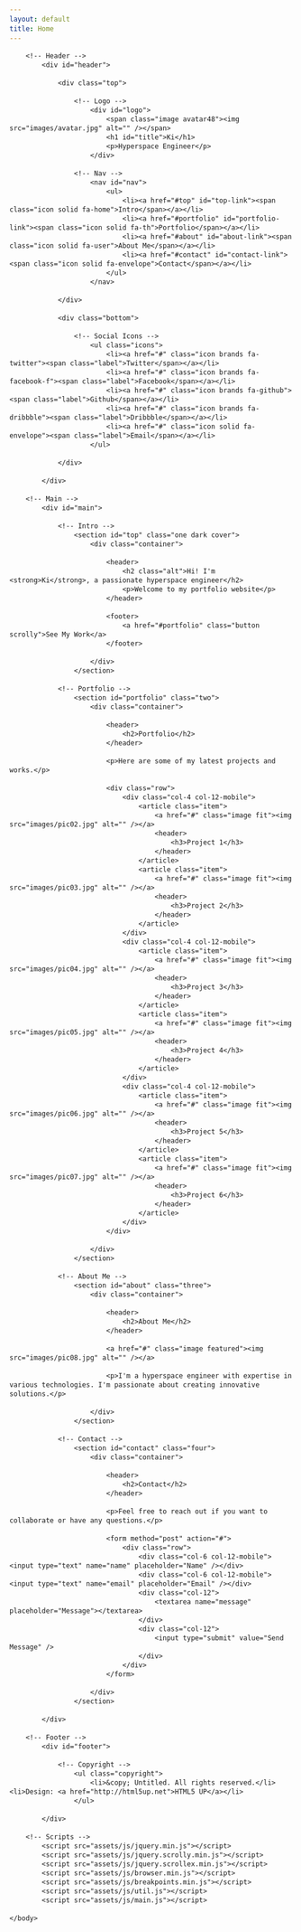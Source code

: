 ```yaml
---
layout: default
title: Home
---
```


<!DOCTYPE HTML>
<!--
	Prologue by HTML5 UP
	html5up.net | @ajlkn
	Free for personal and commercial use under the CCA 3.0 license (html5up.net/license)
-->
<html>
	<head>
		<title>Prologue by HTML5 UP</title>
		<meta charset="utf-8" />
		<meta name="viewport" content="width=device-width, initial-scale=1, user-scalable=no" />
		<link rel="stylesheet" href="assets/css/main.css" />
	</head>
	<body class="is-preload">

    	<!-- Header -->
    		<div id="header">

    			<div class="top">

    				<!-- Logo -->
    					<div id="logo">
    						<span class="image avatar48"><img src="images/avatar.jpg" alt="" /></span>
    						<h1 id="title">Ki</h1>
    						<p>Hyperspace Engineer</p>
    					</div>

    				<!-- Nav -->
    					<nav id="nav">
    						<ul>
    							<li><a href="#top" id="top-link"><span class="icon solid fa-home">Intro</span></a></li>
    							<li><a href="#portfolio" id="portfolio-link"><span class="icon solid fa-th">Portfolio</span></a></li>
    							<li><a href="#about" id="about-link"><span class="icon solid fa-user">About Me</span></a></li>
    							<li><a href="#contact" id="contact-link"><span class="icon solid fa-envelope">Contact</span></a></li>
    						</ul>
    					</nav>

    			</div>

    			<div class="bottom">

    				<!-- Social Icons -->
    					<ul class="icons">
    						<li><a href="#" class="icon brands fa-twitter"><span class="label">Twitter</span></a></li>
    						<li><a href="#" class="icon brands fa-facebook-f"><span class="label">Facebook</span></a></li>
    						<li><a href="#" class="icon brands fa-github"><span class="label">Github</span></a></li>
    						<li><a href="#" class="icon brands fa-dribbble"><span class="label">Dribbble</span></a></li>
    						<li><a href="#" class="icon solid fa-envelope"><span class="label">Email</span></a></li>
    					</ul>

    			</div>

    		</div>

    	<!-- Main -->
    		<div id="main">

    			<!-- Intro -->
    				<section id="top" class="one dark cover">
    					<div class="container">

    						<header>
    							<h2 class="alt">Hi! I'm <strong>Ki</strong>, a passionate hyperspace engineer</h2>
    							<p>Welcome to my portfolio website</p>
    						</header>

    						<footer>
    							<a href="#portfolio" class="button scrolly">See My Work</a>
    						</footer>

    					</div>
    				</section>

    			<!-- Portfolio -->
    				<section id="portfolio" class="two">
    					<div class="container">

    						<header>
    							<h2>Portfolio</h2>
    						</header>

    						<p>Here are some of my latest projects and works.</p>

    						<div class="row">
    							<div class="col-4 col-12-mobile">
    								<article class="item">
    									<a href="#" class="image fit"><img src="images/pic02.jpg" alt="" /></a>
    									<header>
    										<h3>Project 1</h3>
    									</header>
    								</article>
    								<article class="item">
    									<a href="#" class="image fit"><img src="images/pic03.jpg" alt="" /></a>
    									<header>
    										<h3>Project 2</h3>
    									</header>
    								</article>
    							</div>
    							<div class="col-4 col-12-mobile">
    								<article class="item">
    									<a href="#" class="image fit"><img src="images/pic04.jpg" alt="" /></a>
    									<header>
    										<h3>Project 3</h3>
    									</header>
    								</article>
    								<article class="item">
    									<a href="#" class="image fit"><img src="images/pic05.jpg" alt="" /></a>
    									<header>
    										<h3>Project 4</h3>
    									</header>
    								</article>
    							</div>
    							<div class="col-4 col-12-mobile">
    								<article class="item">
    									<a href="#" class="image fit"><img src="images/pic06.jpg" alt="" /></a>
    									<header>
    										<h3>Project 5</h3>
    									</header>
    								</article>
    								<article class="item">
    									<a href="#" class="image fit"><img src="images/pic07.jpg" alt="" /></a>
    									<header>
    										<h3>Project 6</h3>
    									</header>
    								</article>
    							</div>
    						</div>

    					</div>
    				</section>

    			<!-- About Me -->
    				<section id="about" class="three">
    					<div class="container">

    						<header>
    							<h2>About Me</h2>
    						</header>

    						<a href="#" class="image featured"><img src="images/pic08.jpg" alt="" /></a>

    						<p>I'm a hyperspace engineer with expertise in various technologies. I'm passionate about creating innovative solutions.</p>

    					</div>
    				</section>

    			<!-- Contact -->
    				<section id="contact" class="four">
    					<div class="container">

    						<header>
    							<h2>Contact</h2>
    						</header>

    						<p>Feel free to reach out if you want to collaborate or have any questions.</p>

    						<form method="post" action="#">
    							<div class="row">
    								<div class="col-6 col-12-mobile"><input type="text" name="name" placeholder="Name" /></div>
    								<div class="col-6 col-12-mobile"><input type="text" name="email" placeholder="Email" /></div>
    								<div class="col-12">
    									<textarea name="message" placeholder="Message"></textarea>
    								</div>
    								<div class="col-12">
    									<input type="submit" value="Send Message" />
    								</div>
    							</div>
    						</form>

    					</div>
    				</section>

    		</div>

    	<!-- Footer -->
    		<div id="footer">

    			<!-- Copyright -->
    				<ul class="copyright">
    					<li>&copy; Untitled. All rights reserved.</li><li>Design: <a href="http://html5up.net">HTML5 UP</a></li>
    				</ul>

    		</div>

    	<!-- Scripts -->
    		<script src="assets/js/jquery.min.js"></script>
    		<script src="assets/js/jquery.scrolly.min.js"></script>
    		<script src="assets/js/jquery.scrollex.min.js"></script>
    		<script src="assets/js/browser.min.js"></script>
    		<script src="assets/js/breakpoints.min.js"></script>
    		<script src="assets/js/util.js"></script>
    		<script src="assets/js/main.js"></script>

    </body>

</html>
